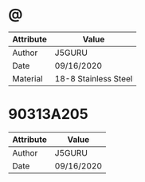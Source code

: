 # @
| Attribute | Value |
| ---  | ---     |
| Author | J5GURU |
| Date | 09/16/2020 |
| Material | 18-8 Stainless Steel |
# 90313A205
| Attribute | Value |
| ---  | ---     |
| Author | J5GURU |
| Date | 09/16/2020 |
